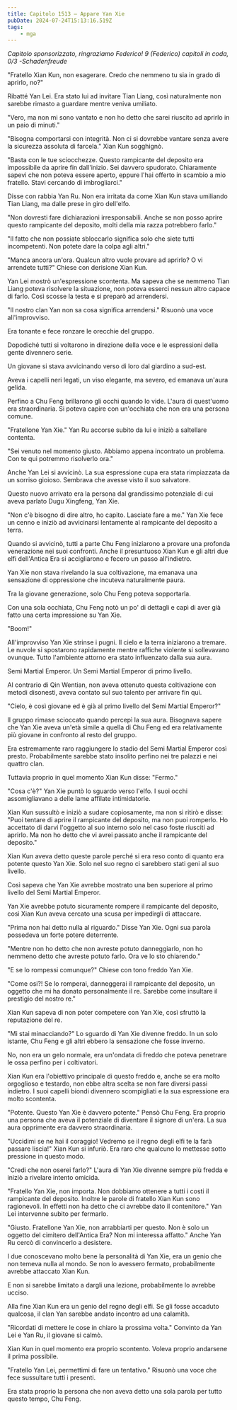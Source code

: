 ```yaml
---
title: Capitolo 1513 – Appare Yan Xie
pubDate: 2024-07-24T15:13:16.519Z
tags:
    - mga
---
```



<em>Capitolo sponsorizzato, ringraziamo Federico!
9 (Federico) capitoli in coda, 0/3
-Schadenfreude</em>


"Fratello Xian Kun, non esagerare. Credo che nemmeno tu sia in grado di aprirlo, no?"


Ribatté Yan Lei. Era stato lui ad invitare Tian Liang, così naturalmente non sarebbe rimasto a guardare mentre veniva umiliato.


"Vero, ma non mi sono vantato e non ho detto che sarei riuscito ad aprirlo in un paio di minuti."


"Bisogna comportarsi con integrità. Non ci si dovrebbe vantare senza avere la sicurezza assoluta di farcela." Xian Kun sogghignò.


"Basta con le tue sciocchezze. Questo rampicante del deposito era impossibile da aprire fin dall'inizio. Sei davvero spudorato. Chiaramente sapevi che non poteva essere aperto, eppure l'hai offerto in scambio a mio fratello. Stavi cercando di imbrogliarci."


Disse con rabbia Yan Ru. Non era irritata da come Xian Kun stava umiliando Tian Liang, ma dalle prese in giro dell'elfo.


"Non dovresti fare dichiarazioni irresponsabili. Anche se non posso aprire questo rampicante del deposito, molti della mia razza potrebbero farlo."


"Il fatto che non possiate sbloccarlo significa solo che siete tutti incompetenti. Non potete dare la colpa agli altri."


"Manca ancora un'ora. Qualcun altro vuole provare ad aprirlo? O vi arrendete tutti?" Chiese con derisione Xian Kun.


Yan Lei mostrò un'espressione scontenta. Ma sapeva che se nemmeno Tian Liang poteva risolvere la situazione, non poteva esserci nessun altro capace di farlo. Così scosse la testa e si preparò ad arrendersi.


"Il nostro clan Yan non sa cosa significa arrendersi." Risuonò una voce all'improvviso.


Era tonante e fece ronzare le orecchie del gruppo.


Dopodiché tutti si voltarono in direzione della voce e le espressioni della gente divennero serie.


Un giovane si stava avvicinando verso di loro dal giardino a sud-est.


Aveva i capelli neri legati, un viso elegante, ma severo, ed emanava un'aura gelida.


Perfino a Chu Feng brillarono gli occhi quando lo vide. L'aura di quest'uomo era straordinaria. Si poteva capire con un'occhiata che non era una persona comune.


"Fratellone Yan Xie." Yan Ru accorse subito da lui e iniziò a saltellare contenta.


"Sei venuto nel momento giusto. Abbiamo appena incontrato un problema. Con te qui potremmo risolverlo ora."


Anche Yan Lei si avvicinò. La sua espressione cupa era stata rimpiazzata da un sorriso gioioso. Sembrava che avesse visto il suo salvatore.


Questo nuovo arrivato era la persona dal grandissimo potenziale di cui aveva parlato Dugu Xingfeng, Yan Xie.


"Non c'è bisogno di dire altro, ho capito. Lasciate fare a me." Yan Xie fece un cenno e iniziò ad avvicinarsi lentamente al rampicante del deposito a terra.


Quando si avvicinò, tutti a parte Chu Feng iniziarono a provare una profonda venerazione nei suoi confronti. Anche il presuntuoso Xian Kun e gli altri due elfi dell'Antica Era si accigliarono e fecero un passo all'indietro.


Yan Xie non stava rivelando la sua coltivazione, ma emanava una sensazione di oppressione che incuteva naturalmente paura.


Tra la giovane generazione, solo Chu Feng poteva sopportarla.


Con una sola occhiata, Chu Feng notò un po' di dettagli e capì di aver già fatto una certa impressione su Yan Xie.


"Boom!"


All'improvviso Yan Xie strinse i pugni. Il cielo e la terra iniziarono a tremare. Le nuvole si spostarono rapidamente mentre raffiche violente si sollevavano ovunque. Tutto l'ambiente attorno era stato influenzato dalla sua aura.


Semi Martial Emperor. Un Semi Martial Emperor di primo livello.


Al contrario di Qin Wentian, non aveva ottenuto questa coltivazione con metodi disonesti, aveva contato sul suo talento per arrivare fin qui.


"Cielo, è così giovane ed è già al primo livello del Semi Martial Emperor?"


Il gruppo rimase scioccato quando percepì la sua aura. Bisognava sapere che Yan Xie aveva un'età simile a quella di Chu Feng ed era relativamente più giovane in confronto al resto del gruppo.


Era estremamente raro raggiungere lo stadio del Semi Martial Emperor così presto. Probabilmente sarebbe stato insolito perfino nei tre palazzi e nei quattro clan.


Tuttavia proprio in quel momento Xian Kun disse: "Fermo."


"Cosa c'è?" Yan Xie puntò lo sguardo verso l'elfo. I suoi occhi assomigliavano a delle lame affilate intimidatorie.


Xian Kun sussultò e iniziò a sudare copiosamente, ma non si ritirò e disse: "Puoi tentare di aprire il rampicante del deposito, ma non puoi romperlo. Ho accettato di darvi l'oggetto al suo interno solo nel caso foste riusciti ad aprirlo. Ma non ho detto che vi avrei passato anche il rampicante del deposito."


Xian Kun aveva detto queste parole perché si era reso conto di quanto era potente questo Yan Xie. Solo nel suo regno ci sarebbero stati geni al suo livello.


Così sapeva che Yan Xie avrebbe mostrato una ben superiore al primo livello del Semi Martial Emperor.


Yan Xie avrebbe potuto sicuramente rompere il rampicante del deposito, così Xian Kun aveva cercato una scusa per impedirgli di attaccare.


"Prima non hai detto nulla al riguardo." Disse Yan Xie. Ogni sua parola possedeva un forte potere deterrente.


"Mentre non ho detto che non avreste potuto danneggiarlo, non ho nemmeno detto che avreste potuto farlo. Ora ve lo sto chiarendo."


"E se lo rompessi comunque?" Chiese con tono freddo Yan Xie.


"Come osi?! Se lo romperai, danneggerai il rampicante del deposito, un oggetto che mi ha donato personalmente il re. Sarebbe come insultare il prestigio del nostro re."


Xian Kun sapeva di non poter competere con Yan Xie, così sfruttò la reputazione del re.


"Mi stai minacciando?" Lo sguardo di Yan Xie divenne freddo. In un solo istante, Chu Feng e gli altri ebbero la sensazione che fosse inverno.


No, non era un gelo normale, era un'ondata di freddo che poteva penetrare le ossa perfino per i coltivatori.


Xian Kun era l'obiettivo principale di questo freddo e, anche se era molto orgoglioso e testardo, non ebbe altra scelta se non fare diversi passi indietro. I suoi capelli biondi divennero scompigliati e la sua espressione era molto scontenta.


"Potente. Questo Yan Xie è davvero potente." Pensò Chu Feng. Era proprio una persona che aveva il potenziale di diventare il signore di un'era. La sua aura opprimente era davvero straordinaria.


"Uccidimi se ne hai il coraggio! Vedremo se il regno degli elfi te la farà passare liscia!" Xian Kun si infuriò. Era raro che qualcuno lo mettesse sotto pressione in questo modo.


"Credi che non oserei farlo?" L'aura di Yan Xie divenne sempre più fredda e iniziò a rivelare intento omicida.


"Fratello Yan Xie, non importa. Non dobbiamo ottenere a tutti i costi il rampicante del deposito. Inoltre le parole di fratello Xian Kun sono ragionevoli. In effetti non ha detto che ci avrebbe dato il contenitore." Yan Lei intervenne subito per fermarlo.


"Giusto. Fratellone Yan Xie, non arrabbiarti per questo. Non è solo un oggetto del cimitero dell'Antica Era? Non mi interessa affatto." Anche Yan Ru cercò di convincerlo a desistere.


I due conoscevano molto bene la personalità di Yan Xie, era un genio che non temeva nulla al mondo. Se non lo avessero fermato, probabilmente avrebbe attaccato Xian Kun.


E non si sarebbe limitato a dargli una lezione, probabilmente lo avrebbe ucciso.


Alla fine Xian Kun era un genio del regno degli elfi. Se gli fosse accaduto qualcosa, il clan Yan sarebbe andato incontro ad una calamità.


"Ricordati di mettere le cose in chiaro la prossima volta." Convinto da Yan Lei e Yan Ru, il giovane si calmò.


Xian Kun in quel momento era proprio scontento. Voleva proprio andarsene il prima possibile.


"Fratello Yan Lei, permettimi di fare un tentativo." Risuonò una voce che fece sussultare tutti i presenti.


Era stata proprio la persona che non aveva detto una sola parola per tutto questo tempo, Chu Feng.
                                


                                



